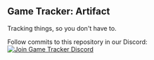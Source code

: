 ## Game Tracker: Artifact

Tracking things, so you don't have to.

Follow commits to this repository in our Discord:  
[![Join Game Tracker Discord](https://discordapp.com/api/guilds/467730051622764565/embed.png?style=banner2)](https://discord.gg/A42bC9tjsC)
